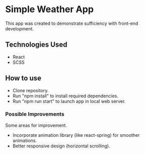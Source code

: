 # Simple Weather App

This app was created to demonstrate sufficiency with front-end development.

## Technologies Used

- React
- SCSS

## How to use
- Clone repository.
- Run "npm install" to install required dependencies.
- Run "npm run start" to launch app in local web server.

### Possible Improvements

Some areas for improvement.
- Incorporate animation library (like react-spring) for smoother animations.
- Better responsive design (horizontal scrolling).